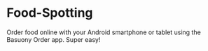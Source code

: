 # Food-Spotting
Order food online with your Android smartphone or tablet using the
Basuony Order app. Super easy!
